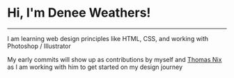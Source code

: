 <h1>Hi, I'm Denee Weathers!</h1>
<hr>
<p>I am learning web design principles like HTML, CSS, and working with Photoshop / Illustrator</p>
<p>My early commits will show up as contributions by myself and <a href="https://www.github.com/ThomasjNix">Thomas Nix</a> as I am working with him to get started on my design journey</p>